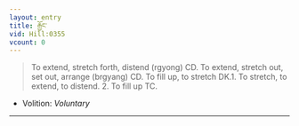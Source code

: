 ```yaml
---
layout: entry
title: རྒྱོང་
vid: Hill:0355
vcount: 0
---
```

> To extend, stretch forth, distend (rgyong) CD\. To extend, stretch out, set out, arrange (brgyang) CD\. To fill up, to stretch DK\.1\. To stretch, to extend, to distend\. 2\. To fill up TC\.

* Volition: _Voluntary_

---

